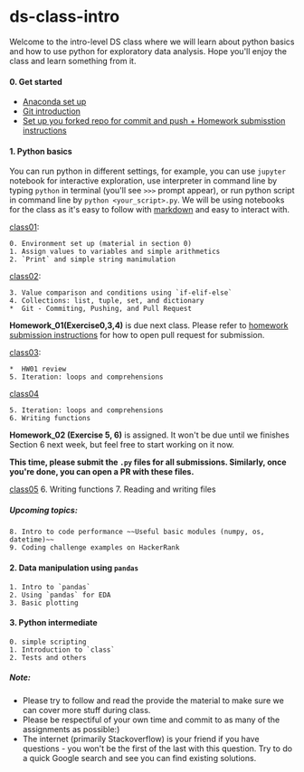 # ds-class-intro

Welcome to the intro-level DS class where we will learn about python basics and how to use python for exploratory data analysis. Hope you'll enjoy the class and learn something from it.

#### 0. Get started
- [Anaconda set up](https://github.com/emma-oc/ds-class-intro/blob/master/class01/Anaconda_setup.md) 
- [Git introduction](https://github.com/emma-oc/ds-class-intro/blob/master/class01/git_setup.md)
- [Set up you forked repo for commit and push + Homework submisstion instructions](https://github.com/emma-oc/ds-class-intro/blob/master/Git-setup-and-hw-instruction.md)

#### 1. Python basics
You can run python in different settings, for example, you can use `jupyter` notebook for interactive exploration, use interpreter in command line by typing `python` in terminal (you'll see `>>>` prompt appear), or run python script in command line by `python <your_script>.py`. We will be using notebooks for the class as it's easy to follow with [markdown](https://guides.github.com/features/mastering-markdown/) and easy to interact with.

[class01](https://github.com/emma-oc/ds-class-intro/tree/class01/class01):

	0. Environment set up (material in section 0)
	1. Assign values to variables and simple arithmetics
	2. `Print` and simple string manimulation
[class02](https://github.com/emma-oc/ds-class-intro/tree/class02/class02):

	3. Value comparison and conditions using `if-elif-else`
	4. Collections: list, tuple, set, and dictionary
	*  Git - Commiting, Pushing, and Pull Request

**Homework_01(Exercise0,3,4)** is due next class. Please refer to [homework submission instructions](https://github.com/emma-oc/ds-class-intro/blob/master/Git-setup-and-hw-instruction.md#instructions-for-homework-1-submission) for how to open pull request for submission.

[class03](https://github.com/emma-oc/ds-class-intro/blob/master/class02):

	*  HW01 review
	5. Iteration: loops and comprehensions


[class04](https://github.com/emma-oc/ds-class-intro/blob/master/class02)

	5. Iteration: loops and comprehensions
	6. Writing functions

**Homework_02 (Exercise 5, 6)** is assigned. It won't be due until we finishes Section 6 next week, but feel free to start working on it now.

**This time, please submit the `.py` files for all submissions. Similarly, once you're done, you can open a PR with these files.**

[class05](https://github.com/emma-oc/ds-class-intro/blob/master/class03)
	6. Writing functions
	7. Reading and writing files

##### Upcoming topics:

	8. Intro to code performance ~~Useful basic modules (numpy, os, datetime)~~
	9. Coding challenge examples on HackerRank

#### 2. Data manipulation using `pandas`

	1. Intro to `pandas` 
	2. Using `pandas` for EDA
	3. Basic plotting

#### 3. Python intermediate

	0. simple scripting
	1. Introduction to `class`
	2. Tests and others

##### Note:
* Please try to follow and read the provide the material to make sure we can cover more stuff during class.
* Please be respectiful of your own time and commit to as many of the assignments as possible:) 
* The internet (primarily Stackoverflow) is your friend if you have questions - you won't be the first of the last with this question. Try to do a quick Google search and see you can find existing solutions.


